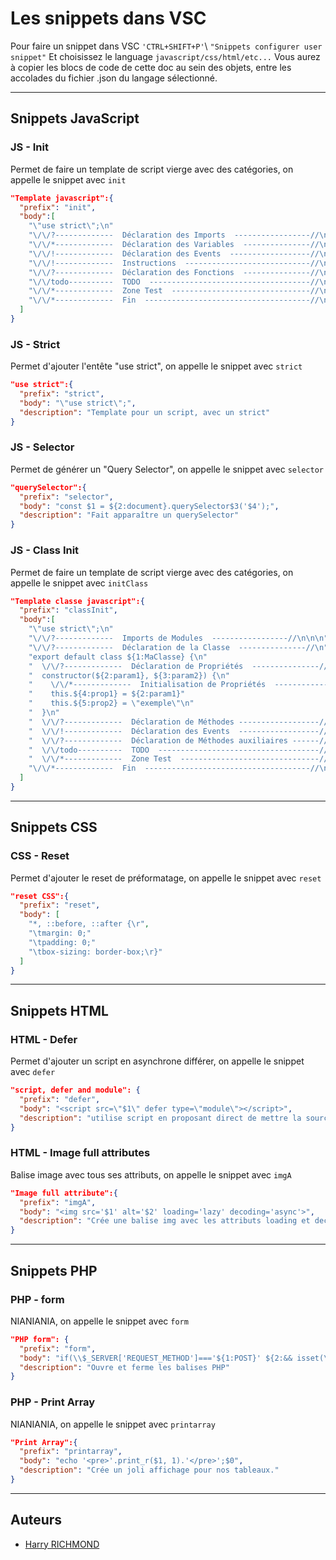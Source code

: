 # Les snippets dans VSC

Pour faire un snippet dans VSC
`'CTRL+SHIFT+P'`\ `"Snippets configurer user snippet"`
Et choisissez le language `javascript/css/html/etc...`
Vous aurez à copier les blocs de code de cette doc au sein des objets, entre les accolades du fichier .json du langage sélectionné.

________________________________________________________

## Snippets JavaScript

### JS - Init

Permet de faire un template de script vierge avec des catégories, on appelle le snippet avec `init`

```json
"Template javascript":{
  "prefix": "init",
  "body":[
    "\"use strict\";\n"
    "\/\/?-------------  Déclaration des Imports  -----------------//\n\n\n"
    "\/\/*-------------  Déclaration des Variables  ---------------//\n\n\n"
    "\/\/!-------------  Déclaration des Events  ------------------//\n\n\n"
    "\/\/!-------------  Instructions  ----------------------------//\n\n\n"
    "\/\/?-------------  Déclaration des Fonctions  ---------------//\n\n\n"
    "\/\/todo----------  TODO  ------------------------------------//\n\n\n"
    "\/\/*-------------  Zone Test  -------------------------------//\n\n\n"
    "\/\/*-------------  Fin  -------------------------------------//\n\n\n"
  ]
}
```

### JS - Strict

Permet d'ajouter l'entête "use strict", on appelle le snippet avec `strict`

```json
"use strict":{
  "prefix": "strict",
  "body": "\"use strict\";",
  "description": "Template pour un script, avec un strict"
}
```

### JS - Selector

Permet de générer un "Query Selector", on appelle le snippet avec `selector`

```json
"querySelector":{
  "prefix": "selector",
  "body": "const $1 = ${2:document}.querySelector$3('$4');",
  "description": "Fait apparaître un querySelector"
}
```

### JS - Class Init

Permet de faire un template de script vierge avec des catégories, on appelle le snippet avec `initClass`

```json
"Template classe javascript":{
  "prefix": "classInit",
  "body":[
    "\"use strict\";\n"
    "\/\/?-------------  Imports de Modules  -----------------//\n\n\n"
    "\/\/?-------------  Déclaration de la Classe  ---------------//\n"
    "export default class ${1:MaClasse} {\n"
    "  \/\/?-------------  Déclaration de Propriétés  ---------------//\n\n"
    "  constructor(${2:param1}, ${3:param2}) {\n"
    "    \/\/*-------------  Initialisation de Propriétés  -------------//\n"
    "    this.${4:prop1} = ${2:param1}"
    "    this.${5:prop2} = \"exemple\"\n"
    "  }\n"
    "  \/\/?-------------  Déclaration de Méthodes ------------------//"
    "  \/\/!-------------  Déclaration des Events  ------------------//\n\n\n"
    "  \/\/?-------------  Déclaration de Méthodes auxiliaires ------//\n\n\n"
    "  \/\/todo----------  TODO  ------------------------------------//\n\n\n"
    "  \/\/*-------------  Zone Test  -------------------------------//\n\n\n}\n"
    "\/\/*-------------  Fin  -------------------------------------//\n\n"
  ]
}
```

________________________________________________________

## Snippets CSS

### CSS - Reset

Permet d'ajouter le reset de préformatage, on appelle le snippet avec `reset`

```json
"reset CSS":{
  "prefix": "reset",
  "body": [
    "*, ::before, ::after {\r",
    "\tmargin: 0;"
    "\tpadding: 0;"
    "\tbox-sizing: border-box;\r}"
  ]
}
```

________________________________________________________

## Snippets HTML

### HTML - Defer

Permet d'ajouter un script en asynchrone différer, on appelle le snippet avec `defer`

```json
"script, defer and module": {
  "prefix": "defer",
  "body": "<script src=\"$1\" defer type=\"module\"></script>",
  "description": "utilise script en proposant direct de mettre la source et y ajoute le defer"
}
```

### HTML - Image full attributes

Balise image avec tous ses attributs, on appelle le snippet avec `imgA`

```json
"Image full attribute":{
  "prefix": "imgA",
  "body": "<img src='$1' alt='$2' loading='lazy' decoding='async'>",
  "description": "Crée une balise img avec les attributs loading et decoding"
}
```

________________________________________________________

## Snippets PHP

### PHP - form

NIANIANIA, on appelle le snippet avec `form`

```json
"PHP form": {
  "prefix": "form",
  "body": "if(\\$_SERVER['REQUEST_METHOD']==='${1:POST}' ${2:&& isset(\\$_${3:POST}['$4'])})\r{$0}",
  "description": "Ouvre et ferme les balises PHP"
}
```

### PHP - Print Array

NIANIANIA, on appelle le snippet avec `printarray`

```json
"Print Array":{
  "prefix": "printarray",
  "body": "echo '<pre>'.print_r($1, 1).'</pre>';$0",
  "description": "Crée un joli affichage pour nos tableaux."
}
```

________________________________________________________

## Auteurs

- [Harry RICHMOND](https://github.com/RogerBytes)

